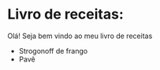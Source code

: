 # Livro de receitas: 

Olá! Seja bem vindo ao meu livro de receitas

- Strogonoff de frango
- Pavê

